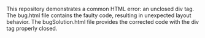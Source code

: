 This repository demonstrates a common HTML error: an unclosed div tag. The bug.html file contains the faulty code, resulting in unexpected layout behavior. The bugSolution.html file provides the corrected code with the div tag properly closed.